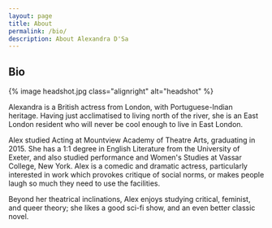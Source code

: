 ```yaml
---
layout: page
title: About
permalink: /bio/
description: About Alexandra D'Sa
---
```


## Bio

{% image headshot.jpg class="alignright" alt="headshot" %}

Alexandra is a British actress from London, with Portuguese-Indian heritage. Having just acclimatised to living north of the river, she is an East London resident who will never be cool enough to live in East London.

Alex studied Acting at Mountview Academy of Theatre Arts, graduating in 2015. She has a 1:1 degree in English Literature from the University of Exeter, and also studied performance and Women's Studies at Vassar College, New York. Alex is a comedic and dramatic actress, particularly interested in work which provokes critique of social norms, or makes people laugh so much they need to use the facilities. 

Beyond her theatrical inclinations, Alex enjoys studying critical, feminist, and queer theory; she likes a good sci-fi show, and an even better classic novel.
